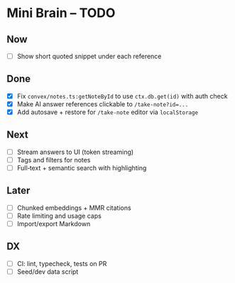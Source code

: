 # Mini Brain – TODO

## Now
- [ ] Show short quoted snippet under each reference

## Done
- [x] Fix `convex/notes.ts:getNoteById` to use `ctx.db.get(id)` with auth check
- [x] Make AI answer references clickable to `/take-note?id=...`
- [x] Add autosave + restore for `/take-note` editor via `localStorage`

## Next
- [ ] Stream answers to UI (token streaming)
- [ ] Tags and filters for notes
- [ ] Full‑text + semantic search with highlighting

## Later
- [ ] Chunked embeddings + MMR citations
- [ ] Rate limiting and usage caps
- [ ] Import/export Markdown

## DX
- [ ] CI: lint, typecheck, tests on PR
- [ ] Seed/dev data script
